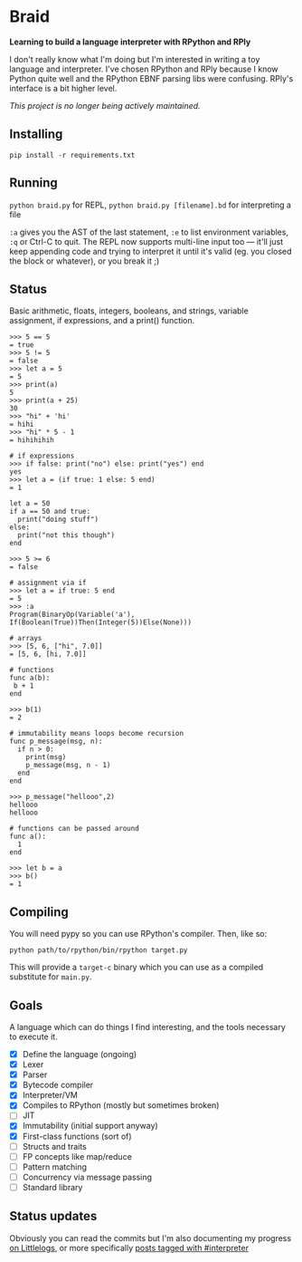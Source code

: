 # Braid

**Learning to build a language interpreter with RPython and RPly**

I don't really know what I'm doing but I'm interested in writing a toy language and interpreter. 
I've chosen RPython and RPly because I know Python quite well and the RPython EBNF parsing libs were confusing. 
RPly's interface is a bit higher level.

*This project is no longer being actively maintained.*

## Installing

`pip install -r requirements.txt`

## Running

`python braid.py` for REPL, `python braid.py [filename].bd` for interpreting a file

`:a` gives you the AST of the last statement, `:e` to list environment variables, `:q` or Ctrl-C to quit. The REPL now supports multi-line input too — it'll just keep appending code and trying to interpret it until it's valid (eg. you closed the block or whatever), or you break it ;)

## Status

Basic arithmetic, floats, integers, booleans, and strings, variable assignment, if expressions, and a print() function.


```
>>> 5 == 5
= true
>>> 5 != 5
= false
>>> let a = 5
= 5
>>> print(a)
5
>>> print(a + 25)
30
>>> "hi" + 'hi'
= hihi
>>> "hi" * 5 - 1
= hihihihih

# if expressions
>>> if false: print("no") else: print("yes") end
yes
>>> let a = (if true: 1 else: 5 end)
= 1

let a = 50
if a == 50 and true:
  print("doing stuff")
else:
  print("not this though")
end

>>> 5 >= 6
= false

# assignment via if
>>> let a = if true: 5 end
= 5
>>> :a
Program(BinaryOp(Variable('a'), If(Boolean(True))Then(Integer(5))Else(None)))

# arrays
>>> [5, 6, ["hi", 7.0]]
= [5, 6, [hi, 7.0]]

# functions
func a(b):
 b + 1
end

>>> b(1)
= 2

# immutability means loops become recursion
func p_message(msg, n):
  if n > 0:
    print(msg)
    p_message(msg, n - 1)
  end
end

>>> p_message("hellooo",2)
hellooo
hellooo

# functions can be passed around
func a():
  1
end

>>> let b = a
>>> b()
= 1
```

## Compiling

You will need pypy so you can use RPython's compiler. Then, like so:

`python path/to/rpython/bin/rpython target.py`

This will provide a `target-c` binary which you can use as a compiled substitute for `main.py`.

## Goals
A language which can do things I find interesting, and the tools necessary to execute it.

- [X] Define the language (ongoing)
- [X] Lexer
- [X] Parser
- [X] Bytecode compiler
- [X] Interpreter/VM
- [X] Compiles to RPython (mostly but sometimes broken)
- [ ] JIT
- [X] Immutability (initial support anyway)
- [X] First-class functions (sort of)
- [ ] Structs and traits
- [ ] FP concepts like map/reduce
- [ ] Pattern matching
- [ ] Concurrency via message passing
- [ ] Standard library

## Status updates

Obviously you can read the commits but I'm also documenting my progress [on Littlelogs](http://littlelogs.co/josh/), or more specifically [posts tagged with #interpreter](http://littlelogs.co/josh/tag/interpreter/)
